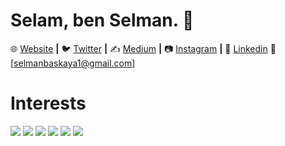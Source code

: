 # Selam, ben Selman. 👋
🌐 [Website][Website] **|** 
🐦 [Twitter][Twitter] **|** 
✍️ [Medium][Medium] **|** 
📷 [Instagram][Instagram] **|** 
👔 [Linkedin][Linkedin]
📧 [selmanbaskaya1@gmail.com]

[website]: https://selmanbaskaya.com
[twitter]: https://twitter.com/selmanbaskayaa
[medium]: https://medium.com/@selmanbaskaya
[instagram]: https://instagram.com/selmanbaskaya
[linkedin]: https://linkedin.com/in/selmanbaskaya

# Interests
[![](https://img.shields.io/badge/python-cD1?style=for-the-badge&logo=python)]()
[![](https://img.shields.io/badge/pandas-cD1?style=for-the-badge&logo=pandas)]()
[![](https://img.shields.io/badge/numpy-cD1?style=for-the-badge&logo=numpy)]()
[![](https://img.shields.io/badge/flask-cD1?style=for-the-badge&logo=flask)]()
[![](https://img.shields.io/badge/javascript-cD1?style=for-the-badge&logo=javascript)]()
[![](https://img.shields.io/badge/react-cD1?style=for-the-badge&logo=react)]()
